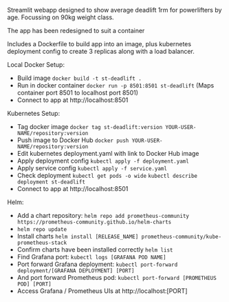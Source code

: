 Streamlit webapp designed to show average deadlift 1rm for powerlifters by age.
Focussing on 90kg weight class.

The app has been redesigned to suit a container

Includes a Dockerfile to build app into an image, plus kubernetes deployment config to create 3 replicas along with a load balancer.

Local Docker Setup:

- Build image `docker build -t st-deadlift .`
- Run in docker container `docker run -p 8501:8501 st-deadlift` (Maps container port 8501 to localhost port 8501)
- Connect to app at http://localhost:8501

Kubernetes Setup:
- Tag docker image `docker tag st-deadlift:version YOUR-USER-NAME/repository:version`
- Push image to Docker Hub `docker push YOUR-USER-NAME/repository:version`
- Edit kubernetes deployment.yaml with link to Docker Hub image
- Apply deployment config `kubectl apply -f deployment.yaml`
- Apply service config `kubectl apply -f service.yaml`
- Check deployment `kubectl get pods -o wide` `kubectl describe deployment st-deadlift`
- Connect to app at http://localhost:8501

Helm:
- Add a chart repository: `helm repo add prometheus-community https://prometheus-community.github.io/helm-charts`
- `helm repo update`
- Install charts `helm install [RELEASE_NAME] prometheus-community/kube-prometheus-stack` 
- Confirm charts have been installed correctly `helm list`
- Find Grafana port: `kubectl logs [GRAFANA POD NAME]`
- Port forward Grafana deployment: `kubectl port-forward deployment/[GRAFANA DEPLOYMENT] [PORT]`
- And port forward Prometheus pod: `kubectl port-forward [PROMETHEUS POD] [PORT]`
- Access Grafana / Prometheus UIs at http://localhost:[PORT]